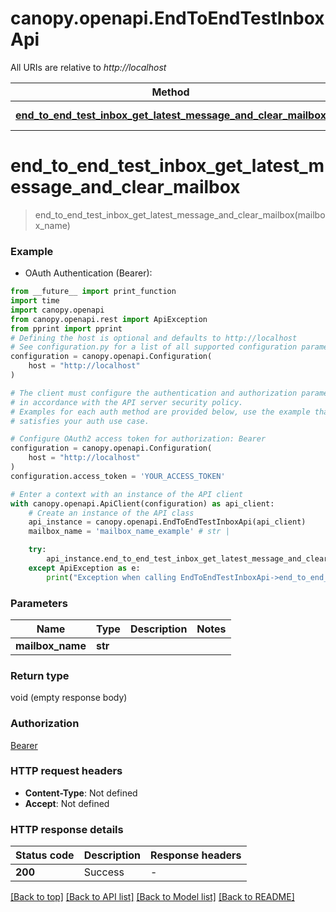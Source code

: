 # canopy.openapi.EndToEndTestInboxApi

All URIs are relative to *http://localhost*

Method | HTTP request | Description
------------- | ------------- | -------------
[**end_to_end_test_inbox_get_latest_message_and_clear_mailbox**](EndToEndTestInboxApi.md#end_to_end_test_inbox_get_latest_message_and_clear_mailbox) | **GET** /test-mailboxes/{mailboxName} | 


# **end_to_end_test_inbox_get_latest_message_and_clear_mailbox**
> end_to_end_test_inbox_get_latest_message_and_clear_mailbox(mailbox_name)



### Example

* OAuth Authentication (Bearer):
```python
from __future__ import print_function
import time
import canopy.openapi
from canopy.openapi.rest import ApiException
from pprint import pprint
# Defining the host is optional and defaults to http://localhost
# See configuration.py for a list of all supported configuration parameters.
configuration = canopy.openapi.Configuration(
    host = "http://localhost"
)

# The client must configure the authentication and authorization parameters
# in accordance with the API server security policy.
# Examples for each auth method are provided below, use the example that
# satisfies your auth use case.

# Configure OAuth2 access token for authorization: Bearer
configuration = canopy.openapi.Configuration(
    host = "http://localhost"
)
configuration.access_token = 'YOUR_ACCESS_TOKEN'

# Enter a context with an instance of the API client
with canopy.openapi.ApiClient(configuration) as api_client:
    # Create an instance of the API class
    api_instance = canopy.openapi.EndToEndTestInboxApi(api_client)
    mailbox_name = 'mailbox_name_example' # str | 

    try:
        api_instance.end_to_end_test_inbox_get_latest_message_and_clear_mailbox(mailbox_name)
    except ApiException as e:
        print("Exception when calling EndToEndTestInboxApi->end_to_end_test_inbox_get_latest_message_and_clear_mailbox: %s\n" % e)
```

### Parameters

Name | Type | Description  | Notes
------------- | ------------- | ------------- | -------------
 **mailbox_name** | **str**|  | 

### Return type

void (empty response body)

### Authorization

[Bearer](../README.md#Bearer)

### HTTP request headers

 - **Content-Type**: Not defined
 - **Accept**: Not defined

### HTTP response details
| Status code | Description | Response headers |
|-------------|-------------|------------------|
**200** | Success |  -  |

[[Back to top]](#) [[Back to API list]](../README.md#documentation-for-api-endpoints) [[Back to Model list]](../README.md#documentation-for-models) [[Back to README]](../README.md)

